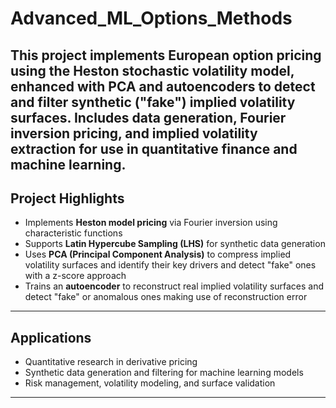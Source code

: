 # Advanced_ML_Options_Methods
This project implements European option pricing using the Heston stochastic volatility model, enhanced with PCA and autoencoders to detect and filter synthetic ("fake") implied volatility surfaces. Includes data generation, Fourier inversion pricing, and implied volatility extraction for use in quantitative finance and machine learning.
---

## Project Highlights

* Implements **Heston model pricing** via Fourier inversion using characteristic functions
* Supports **Latin Hypercube Sampling (LHS)** for synthetic data generation
* Uses **PCA (Principal Component Analysis)** to compress implied volatility surfaces and identify their key drivers and detect "fake" ones with a z-score approach
* Trains an **autoencoder** to reconstruct real implied volatility surfaces and detect "fake" or anomalous ones making use of reconstruction error

---

## Applications

* Quantitative research in derivative pricing
* Synthetic data generation and filtering for machine learning models
* Risk management, volatility modeling, and surface validation

---
